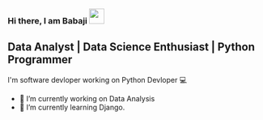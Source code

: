 ### Hi there, I am Babaji <img src="https://raw.githubusercontent.com/iampavangandhi/iampavangandhi/master/gifs/Hi.gif" width="30px"></h2>

## Data Analyst | Data Science Enthusiast | Python Programmer


I'm software devloper working on Python Devloper 💻

- 🔭 I’m currently working on Data Analysis
- 🌱 I’m currently learning Django.
